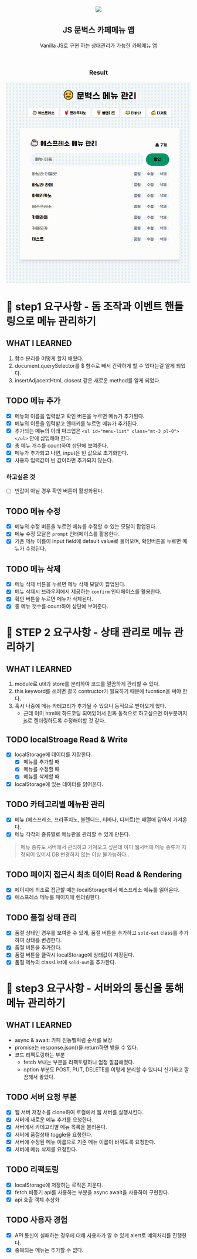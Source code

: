 <br/>
<p align="middle">
  <img width="200px;" src="./src/images/moonbucks.png"/>
</p>
<h2 align="middle">JS 문벅스 카페메뉴 앱</h2>
<p align="middle">Vanilla JS로 구현 하는 상태관리가 가능한 카페메뉴 앱</p>
<br/>
<h3 align="middle">Result</h3>
<p align="middle">
  <img width="600px;" src="./src/images/moonbucks-result.gif"/>
</p>

# 🎯 step1 요구사항 - 돔 조작과 이벤트 핸들링으로 메뉴 관리하기

## WHAT I LEARNED

1. 함수 분리를 어떻게 할지 배웠다.
2. document.querySelector를 $ 함수로 빼서 간략하게 할 수 있다는걸 알게 되었다.
3. insertAdjacentHtml, closest 같은 새로운 method를 알게 되었다.

## TODO 메뉴 추가

- [x] 메뉴의 이름을 입력받고 확인 버튼을 누르면 메뉴가 추가된다.
- [x] 메뉴의 이름을 입력받고 엔터키를 누르면 메뉴가 추가된다.
- [x] 추가되는 메뉴의 아래 마크업은 `<ul id="menu-list" class="mt-3 pl-0"></ul>` 안에 삽입해야 한다.
- [x] 총 메뉴 개수를 count하여 상단에 보여준다.
- [x] 메뉴가 추가되고 나면, input은 빈 값으로 초기화한다.
- [x] 사용자 입력값이 빈 값이라면 추가되지 않는다.

### 하고싶은 것

- [ ] 빈값이 아닐 경우 확인 버튼이 활성화된다.

## TODO 메뉴 수정

- [x] 메뉴의 수정 버튼을 누르면 메뉴를 수정할 수 있는 모달이 팝업된다.
- [x] 메뉴 수정 모달은 `prompt` 인터페이스를 활용한다.
- [x] 기존 메뉴 이름이 input field에 default value로 들어오며, 확인버튼을 누르면 메뉴가 수정된다.

## TODO 메뉴 삭제

- [x] 메뉴 삭제 버튼을 누르면 메뉴 삭제 모달이 팝업된다.
- [x] 메뉴 삭제시 브라우저에서 제공하는 `confirm` 인터페이스를 활용한다.
- [x] 확인 버튼을 누르면 메뉴가 삭제된다.
- [x] 총 메뉴 갯수를 count하여 상단에 보여준다.

# 🎯 STEP 2 요구사항 - 상태 관리로 메뉴 관리하기

## WHAT I LEARNED

1. module로 util과 store를 분리하여 코드를 깔끔하게 관리할 수 있다.
2. this keyword를 쓰려면 결국 contructor가 필요하기 때문에 fucntion을 써야 한다.
3. 혹시 나중에 메뉴 카테고리가 추가될 수 있으니 동적으로 받아오게 했다.
   - 근데 이미 html에 하드코딩 되어있어서 진짜 동적으로 하고싶으면 이부분까지 js로 렌더링하도록 수정해야할 것 같다.

## TODO localStroage Read & Write

- [x] localStorage에 데이터를 저장한다.
  - [x] 메뉴를 추가할 때
  - [x] 메뉴를 수정할 때
  - [x] 메뉴를 삭제할 때
- [x] localStorage에 있는 데이터를 읽어온다.

## TODO 카테고리별 메뉴판 관리

- [x] 메뉴 (에스프레소, 프라푸치노, 블렌디드, 티바나, 디저트)는 배열에 담아서 가져온다.
- [x] 메뉴 각각의 종류별로 메뉴판을 관리할 수 있게 만든다.

> 메뉴 종류도 서버에서 관리하고 가져오고 싶은데 이미 웹서버에 메뉴 종류가 지정되어 있어서 DB 변경하지 않는 이상 불가능하다..

## TODO 페이지 접근시 최초 데이터 Read & Rendering

- [x] 페이지에 최초로 접근할 때는 localStorage에서 에스프레소 메뉴를 읽어온다.
- [x] 에스프레소 메뉴를 페이지에 렌더링한다.

## TODO 품절 상태 관리

- [x] 품절 상태인 경우를 보여줄 수 있게, 품절 버튼을 추가하고 `sold-out` class를 추가하여 상태를 변경한다.
- [x] 품절 버튼을 추가한다.
- [x] 품절 버튼을 클릭시 localStorage에 상태값이 저장된다.
- [x] 품절 메뉴의 classList에 `sold-out`을 추가한다.

# 🎯 step3 요구사항 - 서버와의 통신을 통해 메뉴 관리하기

## WHAT I LEARNED

- async & await: 카페 진동벨처럼 순서를 보장
- promise는 response.json()을 return하면 받을 수 있다.
- 코드 리팩토링하는 부분
  - fetch 보내는 부분을 리팩토링하니 엄청 깔끔해졌다.
  - option 부분도 POST, PUT, DELETE를 이렇게 분리할 수 있다니 신기하고 깔끔해서 좋았다.

## TODO 서버 요청 부분

- [x] 웹 서버 저장소를 clone하여 로컬에서 웹 서버를 실행시킨다.
- [x] 서버에 새로운 메뉴 추가를 요청한다.
- [x] 서버에서 카테고리별 메뉴 목록을 불러온다.
- [x] 서버에 품절상태 toggle을 요청한다.
- [x] 서버에 수정된 메뉴 이름으로 기존 메뉴 이름이 바뀌도록 요청한다.
- [x] 서버에 메뉴 삭제를 요청한다.

## TODO 리팩토링

- [x] localStorage에 저장하는 로직은 지운다.
- [x] fetch 비동기 api를 사용하는 부분을 async await을 사용하여 구현한다.
- [x] api 호출 객체 추상화

## TODO 사용자 경험

- [x] API 통신이 실패하는 경우에 대해 사용자가 알 수 있게 alert로 예외처리를 진행한다.
- [x] 중복되는 메뉴는 추가할 수 없다.
